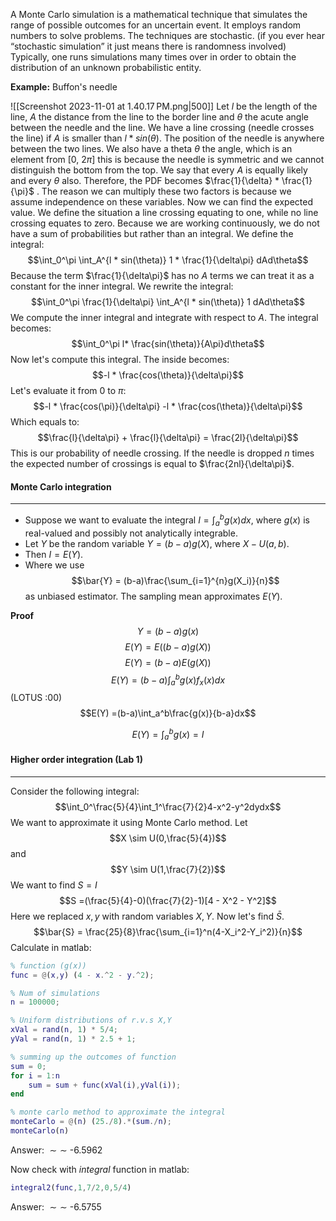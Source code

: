A Monte Carlo simulation is a mathematical technique that simulates the range of possible outcomes for an uncertain event. 
It employs random numbers to solve problems.
The techniques are stochastic. (if you ever hear “stochastic simulation” it just means there is randomness involved)
Typically, one runs simulations many times over in order to obtain the distribution of an unknown probabilistic entity.

**Example:** Buffon's needle

![[Screenshot 2023-11-01 at 1.40.17 PM.png|500]]
Let $l$ be the length of the line, $A$ the distance from the line to the border line and $\theta$ the acute angle between the needle and the line. We have a line crossing (needle crosses the line) if $A$ is smaller than $l * sin(\theta)$. The position of the needle is anywhere between the two lines. We also have a theta $\theta$ the angle, which is an element from \[0, 2$\pi$\] this is because the needle is symmetric and we cannot distinguish the bottom from the top. We say that every $A$ is equally likely and every $\theta$ also. Therefore, the PDF becomes $\frac{1}{\delta} * \frac{1}{\pi}$ . The reason we can multiply these two factors is because we assume independence on these variables. Now we can find the expected value. We define the situation a line crossing equating to one, while no line crossing equates to zero. Because we are working continuously, we do not have a sum of probabilities but rather than an integral. We define the integral: $$\int_0^\pi \int_A^{l * sin(\theta)} 1 * \frac{1}{\delta\pi} dAd\theta$$
Because the term $\frac{1}{\delta\pi}$ has no $A$ terms we can treat it as a constant for the inner integral. We rewrite the integral: $$\int_0^\pi \frac{1}{\delta\pi} \int_A^{l * sin(\theta)} 1 dAd\theta$$
We compute the inner integral and integrate with respect to $A$. The integral becomes: $$\int_0^\pi l* \frac{sin(\theta)}{A\pi}d\theta$$
Now let's compute this integral. The inside becomes: $$-l * \frac{cos(\theta)}{\delta\pi}$$
Let's evaluate it from $0$ to $\pi$: $$-l * \frac{cos(\pi)}{\delta\pi} -l * \frac{cos(\theta)}{\delta\pi}$$
Which equals to: $$\frac{l}{\delta\pi} + \frac{l}{\delta\pi} = \frac{2l}{\delta\pi}$$
This is our probability of needle crossing.
If the needle is dropped $n$ times the expected number of crossings is equal to $\frac{2nl}{\delta\pi}$.  

#### Monte Carlo integration
---
* Suppose we want to evaluate the integral $I = \int_a^b g(x)dx$, where $g(x)$ is real-valued and possibly not analytically integrable.
* Let $Y$ be the random variable $Y = (b-a)g(X)$, where $X - U(a,b)$.
* Then $I = E(Y)$.
* Where we use $$\bar{Y} = (b-a)\frac{\sum_{i=1}^{n}g(X_i)}{n}$$
as unbiased estimator. The sampling mean approximates $E(Y)$.

**Proof**
$$Y = (b-a)g(x)$$
$$E(Y) = E((b-a)g(X))$$
$$E(Y) = (b-a)E(g(X))$$$$E(Y) = (b-a)\int_a^bg(x)f_x(x)dx$$ (LOTUS :00)
$$E(Y) =(b-a)\int_a^b\frac{g(x)}{b-a}dx$$

$$E(Y) = \int_a^bg(x) = I$$


#### Higher order integration (Lab 1)
---

Consider the following integral: $$\int_0^\frac{5}{4}\int_1^\frac{7}{2}4-x^2-y^2dydx$$
We want to approximate it using Monte Carlo method.
Let $$X \sim U(0,\frac{5}{4})$$and $$Y \sim U(1,\frac{7}{2})$$
We want to find $S = I$
$$S =(\frac{5}{4}-0)(\frac{7}{2}-1)[4 - X^2 - Y^2]$$
Here we replaced $x,y$ with random variables $X,Y$.
Now let's find $\bar{S}$. $$\bar{S} = \frac{25}{8}\frac{\sum_{i=1}^n(4-X_i^2-Y_i^2)}{n}$$
Calculate in matlab:
```matlab
% function (g(x))
func = @(x,y) (4 - x.^2 - y.^2);

% Num of simulations
n = 100000;

% Uniform distributions of r.v.s X,Y
xVal = rand(n, 1) * 5/4;
yVal = rand(n, 1) * 2.5 + 1;

% summing up the outcomes of function
sum = 0;
for i = 1:n
	sum = sum + func(xVal(i),yVal(i));
end

% monte carlo method to approximate the integral
monteCarlo = @(n) (25./8).*(sum./n);
monteCarlo(n)
```
Answer: $\sim\sim$ -6.5962

Now check with *integral* function in matlab:
```matlab
integral2(func,1,7/2,0,5/4)
```
Answer: $\sim\sim$ -6.5755

